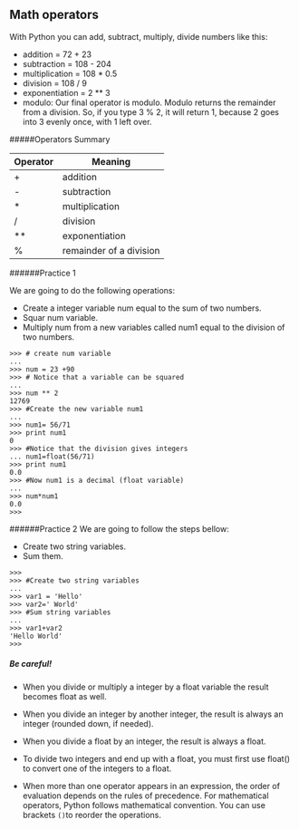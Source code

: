 
## Math operators



With Python you can add, subtract, multiply, divide numbers like this:

- addition = 72 + 23
- subtraction = 108 - 204
- multiplication = 108 * 0.5
- division = 108 / 9
- exponentiation = 2 ** 3
- modulo: Our final operator is modulo. Modulo returns the remainder from a division. So, if you type 3 % 2, it will return 1, because 2 goes into 3 evenly once, with 1 left over.

#####Operators Summary

|**Operator**|**Meaning**|
|------------|------------|
|+|addition|
|-|subtraction|
|*|multiplication|
|/|division|
|**|exponentiation|
|%|remainder of a division|



######Practice 1

We are going to do the following operations:
- Create a integer variable num equal to the sum of two numbers.
- Squar num variable.
- Multiply num from a new variables called num1 equal to the division of two numbers.

```
>>> # create num variable
...
>>> num = 23 +90
>>> # Notice that a variable can be squared
...
>>> num ** 2
12769
>>> #Create the new variable num1
...
>>> num1= 56/71
>>> print num1
0
>>> #Notice that the division gives integers
... num1=float(56/71)
>>> print num1
0.0
>>> #Now num1 is a decimal (float variable)
...
>>> num*num1
0.0
>>>
```

######Practice 2
We are going to follow the steps bellow:
- Create two string variables.
- Sum them.

```
>>>
>>> #Create two string variables
...
>>> var1 = 'Hello'
>>> var2=' World'
>>> #Sum string variables
...
>>> var1+var2
'Hello World'
>>>
```



##### Be careful!

- When you divide or multiply a integer by a float variable the result becomes float as well.


- When you divide an integer by another integer, the result is always an integer (rounded down, if needed).


- When you divide a float by an integer, the result is always a float.


- To divide two integers and end up with a float, you must first use float() to convert one of the integers to a float.


- When more than one operator appears in an expression, the order of evaluation
depends on the rules of precedence. For mathematical operators, Python follows mathematical convention.
You can use brackets `()`to reorder the operations.
